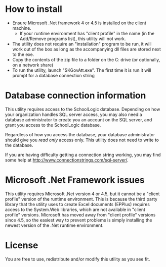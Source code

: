 ﻿How to install
==============
* Ensure Microsoft .Net framework 4 or 4.5 is installed on the client machine.
    * If your runtime environment has "client profile" in the name (in the Add/Remove programs list), this utility will not work. 
* The utility does not require an "installation" program to be run, it will work out of the box as long as the accompanying dll files are stored next to the exe.
* Copy the contents of the zip file to a folder on the C: drive (or optionally, on a network share)
* To run the utility, launch "SKGovAtt.exe". The first time it is run it will prompt for a database connection string


Database connection information
===============================
This utility requires access to the SchoolLogic database. Depending on how your organization handles SQL server access, you may also need a database administrator to create you an account on the SQL server, and grant you access to the SchoolLogic database.

Regardless of how you access the database, your database administrator should give you *read only* access only. This utility does not need to write to the database.

If you are having difficulty getting a connection string working, you may find some help at http://www.connectionstrings.com/sql-server/. 

Microsoft .Net Framework issues
===============================
This utility requires Microsoft .Net version 4 or 4.5, but it cannot be a "client profile" version of the runtime environment. This is because the third party library that the utility uses to create Excel documents (EPPlus) requires access to the System.Web libraries, which are not available in "client profile" versions. Microsoft has moved away from "client profile" versions since 4.5, so the easiest way to prevent problems is simply installing the newest version of the .Net runtime environment.

License
=======
You are free to use, redistribute and/or modify this utility as you see fit.